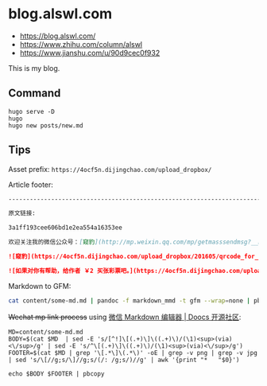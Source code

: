 # blog.alswl.com

- https://blog.alswl.com/
- https://www.zhihu.com/column/alswl
- https://www.jianshu.com/u/90d9cec0f932

This is my blog.

## Command

```
hugo serve -D
hugo
hugo new posts/new.md
```

## Tips


Asset prefix: `https://4ocf5n.dijingchao.com/upload_dropbox/`

Article footer:

```markdown
--------------------------------------------------------------------------

原文链接: 

3a1ff193cee606bd1e2ea554a16353ee

欢迎关注我的微信公众号：[窥豹](http://mp.weixin.qq.com/mp/getmasssendmsg?__biz=MzIyNTIwMTU3MQ==#wechat_webview_type=1&wechat_redirect)

![窥豹](https://4ocf5n.dijingchao.com/upload_dropbox/201605/qrcode_for_gh_17e2f9c2caa4_258.jpg)

![如果对你有帮助，给作者 ￥2 买张彩票吧。](https://4ocf5n.dijingchao.com/upload_dropbox/meta/wechat-pay-s-crop.png)
```

Markdown to GFM:

```bash
cat content/some-md.md | pandoc -f markdown_mmd -t gfm --wrap=none | pbcopy
```

<del>Wechat mp link process</del>
using
[微信 Markdown 编辑器 | Doocs 开源社区](https://doocs.gitee.io/md/):


```
MD=content/some-md.md
BODY=$(cat $MD  | sed -E 's/[^!]\[(.+)\]\((.+)\)/(\1)<sup>(via)<\/sup>/g' | sed -E 's/^\[(.+)\]\((.+)\)/(\1)<sup>(via)<\/sup>/g')
FOOTER=$(cat $MD | grep '\[.*\]\(.*\)' -oE | grep -v png | grep -v jpg | sed 's/\[//g;s/\]//g;s/(/: /g;s/)//g' | awk '{print "*   "$0}')

echo $BODY $FOOTER | pbcopy
```
